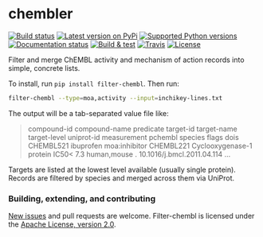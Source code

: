 # chembler

[![Build status](https://img.shields.io/pypi/status/chembler)](https://pypi.org/project/chembler/)
[![Latest version on PyPi](https://badge.fury.io/py/chembler.svg)](https://pypi.org/project/chembler/)
[![Supported Python versions](https://img.shields.io/pypi/pyversions/chembler.svg)](https://pypi.org/project/chembler/)
[![Documentation status](https://readthedocs.org/projects/chembler/badge/?version=latest&style=flat-square)](https://readthedocs.org/projects/chembler)
[![Build & test](https://github.com/<<user.email>>/chembler/workflows/Build%20&%20test/badge.svg)](https://github.com/<<user.email>>/chembler/actions)
[![Travis](https://travis-ci.org/<<user.email>>/chembler.svg?branch=master)](https://travis-ci.org/<<user.email>>/chembler)
[![License](https://img.shields.io/badge/License-Apache%202.0-blue.svg)](https://opensource.org/licenses/Apache-2.0)


Filter and merge ChEMBL activity and mechanism of action records into simple, concrete lists.

To install, run `pip install filter-chembl`.
Then run:

```bash
filter-chembl --type=moa,activity --input=inchikey-lines.txt
```

The output will be a tab-separated value file like:
> compound-id	compound-name	predicate	target-id	target-name	target-level	uniprot-id	measurement	pchembl	species	flags	dois
> CHEMBL521	ibuprofen	moa:inhibitor	CHEMBL221	Cyclooxygenase-1	protein	IC50<	7.3		human,mouse	.	10.1016/j.bmcl.2011.04.114
> ...

Targets are listed at the lowest level available (usually single protein).
Records are filtered by species and merged across them via UniProt.


### Building, extending, and contributing

[New issues](https://github.com/dmyersturnbull/filter-chembl/issues) and pull requests are welcome.
Filter-chembl is licensed under the [Apache License, version 2.0](https://www.apache.org/licenses/LICENSE-2.0).
